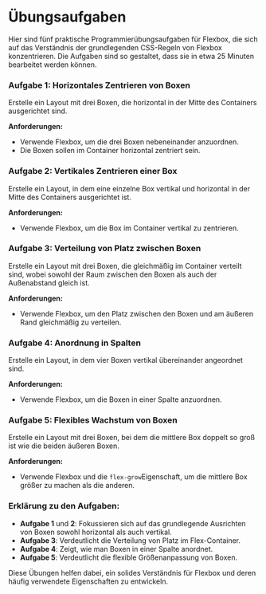 # Übungsaufgaben

Hier sind fünf praktische Programmierübungsaufgaben für Flexbox, die sich auf das Verständnis der grundlegenden CSS-Regeln von Flexbox konzentrieren. Die Aufgaben sind so gestaltet, dass sie in etwa 25 Minuten bearbeitet werden können.

### Aufgabe 1: Horizontales Zentrieren von Boxen

Erstelle ein Layout mit drei Boxen, die horizontal in der Mitte des Containers ausgerichtet sind.

**Anforderungen:**

- Verwende Flexbox, um die drei Boxen nebeneinander anzuordnen.
- Die Boxen sollen im Container horizontal zentriert sein.

### Aufgabe 2: Vertikales Zentrieren einer Box

Erstelle ein Layout, in dem eine einzelne Box vertikal und horizontal in der Mitte des Containers ausgerichtet ist.

**Anforderungen:**

- Verwende Flexbox, um die Box im Container vertikal zu zentrieren.

### Aufgabe 3: Verteilung von Platz zwischen Boxen

Erstelle ein Layout mit drei Boxen, die gleichmäßig im Container verteilt sind, wobei sowohl der Raum zwischen den Boxen als auch der Außenabstand gleich ist.

**Anforderungen:**

- Verwende Flexbox, um den Platz zwischen den Boxen und am äußeren Rand gleichmäßig zu verteilen.

### Aufgabe 4: Anordnung in Spalten

Erstelle ein Layout, in dem vier Boxen vertikal übereinander angeordnet sind.

**Anforderungen:**

- Verwende Flexbox, um die Boxen in einer Spalte anzuordnen.

### Aufgabe 5: Flexibles Wachstum von Boxen

Erstelle ein Layout mit drei Boxen, bei dem die mittlere Box doppelt so groß ist wie die beiden äußeren Boxen.

**Anforderungen:**

- Verwende Flexbox und die `flex-grow`Eigenschaft, um die mittlere Box größer zu machen als die anderen.

### Erklärung zu den Aufgaben:

- **Aufgabe 1** und **2**: Fokussieren sich auf das grundlegende Ausrichten von Boxen sowohl horizontal als auch vertikal.
- **Aufgabe 3**: Verdeutlicht die Verteilung von Platz im Flex-Container.
- **Aufgabe 4**: Zeigt, wie man Boxen in einer Spalte anordnet.
- **Aufgabe 5**: Verdeutlicht die flexible Größenanpassung von Boxen.

Diese Übungen helfen dabei, ein solides Verständnis für Flexbox und deren häufig verwendete Eigenschaften zu entwickeln.
